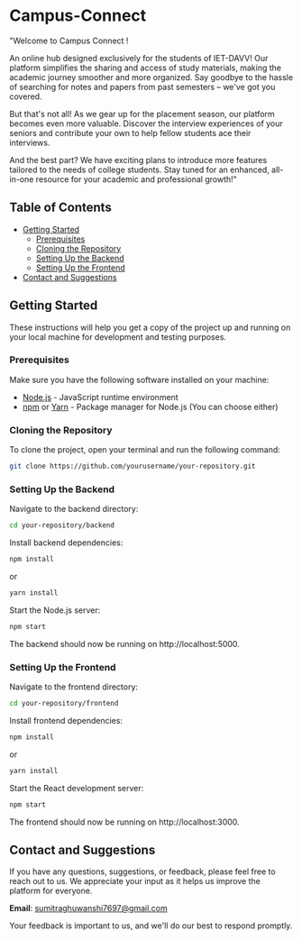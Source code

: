 # Campus-Connect

"Welcome to Campus Connect !

An online hub designed exclusively for the students of IET-DAVV! Our platform simplifies the sharing and access of study materials, making the academic journey smoother and more organized. Say goodbye to the hassle of searching for notes and papers from past semesters – we've got you covered.

But that's not all! As we gear up for the placement season, our platform becomes even more valuable. Discover the interview experiences of your seniors and contribute your own to help fellow students ace their interviews.

And the best part? We have exciting plans to introduce more features tailored to the needs of college students. Stay tuned for an enhanced, all-in-one resource for your academic and professional growth!"

## Table of Contents

- [Getting Started](#getting-started)
  - [Prerequisites](#prerequisites)
  - [Cloning the Repository](#cloning-the-repository)
  - [Setting Up the Backend](#setting-up-the-backend)
  - [Setting Up the Frontend](#setting-up-the-frontend)
- [Contact and Suggestions](#contact-and-suggestions)

## Getting Started

These instructions will help you get a copy of the project up and running on your local machine for development and testing purposes.

### Prerequisites

Make sure you have the following software installed on your machine:

- [Node.js](https://nodejs.org/) - JavaScript runtime environment
- [npm](https://www.npmjs.com/) or [Yarn](https://yarnpkg.com/) - Package manager for Node.js (You can choose either)

### Cloning the Repository

To clone the project, open your terminal and run the following command:

```bash
git clone https://github.com/yourusername/your-repository.git

```
### Setting Up the Backend

Navigate to the backend directory:
```bash
cd your-repository/backend
```

Install backend dependencies:
```bash
npm install
```
or

```bash
yarn install
```
Start the Node.js server:
```bash
npm start
```
The backend should now be running on http://localhost:5000.



### Setting Up the Frontend
Navigate to the frontend directory:
```bash
cd your-repository/frontend
```
Install frontend dependencies:
```bash
npm install
```
or

```bash
yarn install
```

Start the React development server:
```bash
npm start
```
The frontend should now be running on http://localhost:3000.

## Contact and Suggestions

If you have any questions, suggestions, or feedback, please feel free to reach out to us. We appreciate your input as it helps us improve the platform for everyone.

**Email**: [sumitraghuwanshi7697@gmail.com](mailto:sumitraghuwanshi7697@gmail.com)

Your feedback is important to us, and we'll do our best to respond promptly.

